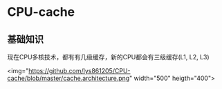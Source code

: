 # CPU-cache
## 基础知识
现在CPU多核技术，都有有几级缓存，新的CPU都会有三级缓存(L1, L2, L3)

<img="https://github.com/lys861205/CPU-cache/blob/master/cache.architecture.png" width="500" heigth="400">
